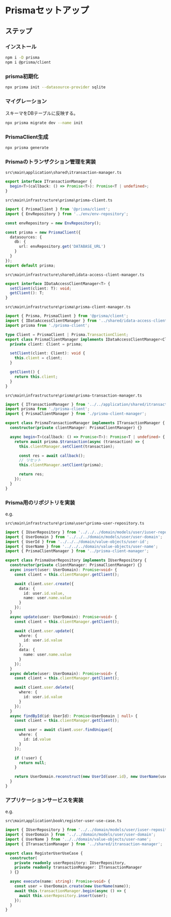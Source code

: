# Prismaセットアップ

## ステップ

### インストール

```sh
npm i -D prisma
npm i @prisma/client
```

### prisma初期化

```sh
npx prisma init --datasource-provider sqlite
```

### マイグレーション

スキーマをDBテーブルに反映する。  

```sh
npx prisma migrate dev --name init
```

### PrismaClient生成

```sh
npx prisma generate
```

### Prismaのトランザクション管理を実装

`src\main\application\shared\itransaction-manager.ts`

```ts
export interface ITransactionManager {
  begin<T>(callback: () => Promise<T>): Promise<T | undefined>;
}
```

`src\main\infrastructure\prisma\prisma-client.ts`

```ts
import { PrismaClient } from '@prisma/client';
import { EnvRepository } from '../env/env-repository';

const envRepository = new EnvRepository();

const prisma = new PrismaClient({
  datasources: {
    db: {
      url: envRepository.get('DATABASE_URL')
    }
  }
});
export default prisma;
```

`src\main\infrastructure\shared\idata-access-client-manager.ts`

```ts
export interface IDataAccessClientManager<T> {
  setClient(client: T): void;
  getClient(): T;
}
```

`src\main\infrastructure\prisma\prisma-client-manager.ts`

```ts
import { Prisma, PrismaClient } from '@prisma/client';
import { IDataAccessClientManager } from '../shared/idata-access-client-manager';
import prisma from './prisma-client';

type Client = PrismaClient | Prisma.TransactionClient;
export class PrismaClientManager implements IDataAccessClientManager<Client> {
  private client: Client = prisma;

  setClient(client: Client): void {
    this.client = client;
  }

  getClient() {
    return this.client;
  }
}
```

`src\main\infrastructure\prisma\prisma-transaction-manager.ts`

```ts
import { ITransactionManager } from '../../application/shared/itransaction-manager';
import prisma from './prisma-client';
import { PrismaClientManager } from './prisma-client-manager';

export class PrismaTransactionManager implements ITransactionManager {
  constructor(private clientManager: PrismaClientManager) {}

  async begin<T>(callback: () => Promise<T>): Promise<T | undefined> {
    return await prisma.$transaction(async (transaction) => {
      this.clientManager.setClient(transaction);

      const res = await callback();
      // リセット
      this.clientManager.setClient(prisma);

      return res;
    });
  }
}
```

### Prisma用のリポジトリを実装

e.g.  

`src\main\infrastructure\prisma\user\prisma-user-repository.ts`

```ts
import { IUserRepository } from '../../../domain/models/user/iuser-repository';
import { UserDomain } from '../../../domain/models/user/user-domain';
import { UserId } from '../../../domain/value-objects/user-id';
import { UserName } from '../../../domain/value-objects/user-name';
import { PrismaClientManager } from '../prisma-client-manager';

export class PrismaUserRepository implements IUserRepository {
  constructor(private clientManager: PrismaClientManager) {}
  async insert(user: UserDomain): Promise<void> {
    const client = this.clientManager.getClient();

    await client.user.create({
      data: {
        id: user.id.value,
        name: user.name.value
      }
    });
  }
  async update(user: UserDomain): Promise<void> {
    const client = this.clientManager.getClient();

    await client.user.update({
      where: {
        id: user.id.value
      },
      data: {
        name: user.name.value
      }
    });
  }
  async delete(user: UserDomain): Promise<void> {
    const client = this.clientManager.getClient();

    await client.user.delete({
      where: {
        id: user.id.value
      }
    });
  }
  async findById(id: UserId): Promise<UserDomain | null> {
    const client = this.clientManager.getClient();

    const user = await client.user.findUnique({
      where: {
        id: id.value
      }
    });

    if (!user) {
      return null;
    }

    return UserDomain.reconstruct(new UserId(user.id), new UserName(user.name));
  }
}
```

### アプリケーションサービスを実装

e.g.  

`src\main\application\book\register-user-use-case.ts`

```ts
import { IUserRepository } from '../../domain/models/user/iuser-repository';
import { UserDomain } from '../../domain/models/user/user-domain';
import { UserName } from '../../domain/value-objects/user-name';
import { ITransactionManager } from '../shared/itransaction-manager';

export class RegisterUserUseCase {
  constructor(
    private readonly userRepository: IUserRepository,
    private readonly transactionManager: ITransactionManager
  ) {}

  async execute(name: string): Promise<void> {
    const user = UserDomain.create(new UserName(name));
    await this.transactionManager.begin(async () => {
      await this.userRepository.insert(user);
    });
  }
}
```
